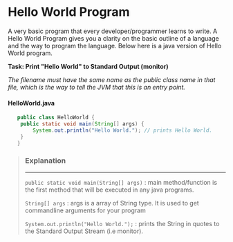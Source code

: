# Hello World Program

A very basic program that every developer/programmer learns to write. A Hello World Program gives you a clarity on the basic outline of a language and the way to program the language.
Below here is a java version of Hello World program.

**Task: Print "Hello World" to Standard Output (monitor)**

*The filename must have the same name as the public class name in that file, which is the way to tell the JVM that this is an entry point.*

#### HelloWorld.java
```java
   public class HelloWorld {
    public static void main(String[] args) {
        System.out.println("Hello World."); // prints Hello World.
    }
   }
```
> ### Explanation 
> ---
> `public static void main(String[] args)` : main method/function is the first method that will be executed in any java programs.
>
> `String[] args` : args is a array of String type. It is used to get commandline arguments for your program           
> 
> `System.out.println("Hello World.");` : prints the String in quotes to the Standard Output Stream (i.e monitor).
